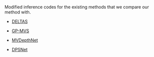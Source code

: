 Modified inference codes for the existing methods that we compare our method with.

- [DELTAS](https://github.com/magicleap/DELTAS)

- [GP-MVS](https://github.com/AaltoML/GP-MVS)

- [MVDepthNet](https://github.com/HKUST-Aerial-Robotics/MVDepthNet)

- [DPSNet](https://github.com/sunghoonim/DPSNet)